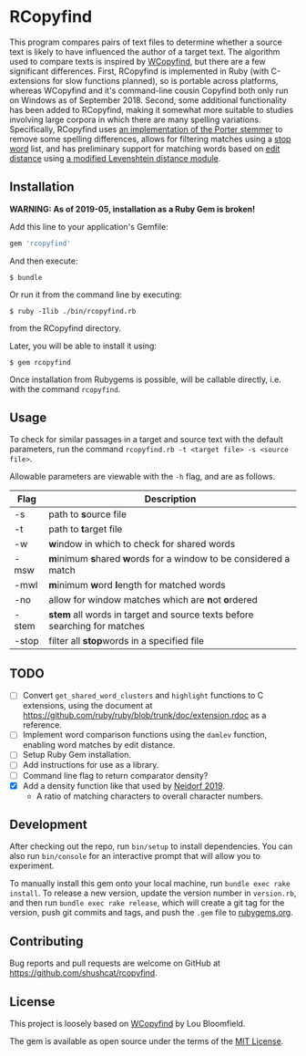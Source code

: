 # RCopyfind

This program compares pairs of text files to determine whether a source text is likely to have influenced the author of a target text.  The algorithm used to compare texts is inspired by [WCopyfind](http://plagiarism.bloomfieldmedia.com/wordpress/software/wcopyfind/), but there are a few significant differences.  First, RCopyfind is implemented in Ruby (with C-extensions for slow functions planned), so is portable across platforms, whereas WCopyfind and it's command-line cousin Copyfind both only run on Windows as of September 2018.  Second, some additional functionality has been added to RCopyfind, making it somewhat more suitable to studies involving large corpora in which there are many spelling variations.  Specifically, RCopyfind uses [an implementation of the Porter stemmer](https://github.com/romanbsd/fast-stemmer) to remove some spelling differences, allows for filtering matches using a [stop word](https://en.wikipedia.org/wiki/Stop_words) list, and has preliminary support for matching words based on [edit distance](https://en.wikipedia.org/wiki/Edit_distance) using [a modified Levenshtein distance module](https://github.com/GlobalNamesArchitecture/damerau-levenshtein).

## Installation

**WARNING: As of 2019-05, installation as a Ruby Gem is broken!**

Add this line to your application's Gemfile:

```ruby
gem 'rcopyfind'
```

And then execute:

    $ bundle

Or run it from the command line by executing:

    $ ruby -Ilib ./bin/rcopyfind.rb

from the RCopyfind directory.

Later, you will be able to install it using:

    $ gem rcopyfind

Once installation from Rubygems is possible, will be callable directly, i.e. with the command `rcopyfind`.

## Usage

To check for similar passages in a target and source text with the default parameters, run the command `rcopyfind.rb -t <target file> -s <source file>`.

Allowable parameters are viewable with the `-h` flag, and are as follows.

| Flag         | Description                                                                |
|--------------|----------------------------------------------------------------------------|
| -s <file>    | path to **s**ource file                                                    |
| -t <file>    | path to **t**arget file                                                    |
| -w           | **w**indow in which to check for shared words                              |
| -msw         | **m**inimum **s**hared **w**ords for a window to be considered a match     |
| -mwl         | **m**inimum **w**ord **l**ength for matched words                          |
| -no          | allow for window matches which are **n**ot **o**rdered                     |
| -stem        | **stem** all words in target and source texts before searching for matches |
| -stop <file> | filter all **stop**words in a specified file                               |

## TODO

- [ ] Convert `get_shared_word_clusters` and `highlight` functions to C extensions, using the document at https://github.com/ruby/ruby/blob/trunk/doc/extension.rdoc as a reference.
- [ ] Implement word comparison functions using the `damlev` function, enabling word matches by edit distance.
- [ ] Setup Ruby Gem installation.
- [ ] Add instructions for use as a library.
- [ ] Command line flag to return comparator density?
- [X] Add a density function like that used by [Neidorf 2019](https://www.nature.com/articles/s41562-019-0570-1).
    - A ratio of matching characters to overall character numbers.

## Development

After checking out the repo, run `bin/setup` to install dependencies. You can also run `bin/console` for an interactive prompt that will allow you to experiment.

To manually install this gem onto your local machine, run `bundle exec rake install`. To release a new version, update the version number in `version.rb`, and then run `bundle exec rake release`, which will create a git tag for the version, push git commits and tags, and push the `.gem` file to [rubygems.org](https://rubygems.org).

## Contributing

Bug reports and pull requests are welcome on GitHub at https://github.com/shushcat/rcopyfind.

## License

This project is loosely based on [WCopyfind](http://plagiarism.bloomfieldmedia.com/wordpress/software/wcopyfind/) by Lou Bloomfield.

The gem is available as open source under the terms of the [MIT License](https://opensource.org/licenses/MIT).
